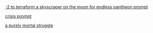 [-2 to terraform a skyscraper on the moon for endless pantheon prompt  ](https://www.reddit.com/r/GodhoodWB/comments/fv4ovs/endless_pantheon_turn_6/fmjfr07/?utm_source=share&utm_medium=ios_app&utm_name=iossmf)

[crisis prompt](https://www.reddit.com/r/GodhoodWB/comments/fv4ovs/endless_pantheon_turn_6/fmkyp49/?utm_source=share&utm_medium=ios_app&utm_name=iossmf)

[a purely mortal struggle ](https://www.reddit.com/r/GodhoodWB/comments/fv4ovs/endless_pantheon_turn_6/fmol3uo/?utm_source=share&utm_medium=ios_app&utm_name=iossmf)